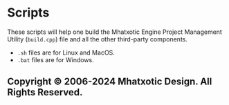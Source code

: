 # Scripts

These scripts will help one build the Mhatxotic Engine Project Management Utility (`build.cpp`) file and all the other third-party components.

* `.sh` files are for Linux and MacOS.
* `.bat` files are for Windows.

## Copyright © 2006-2024 Mhatxotic Design. All Rights Reserved.
